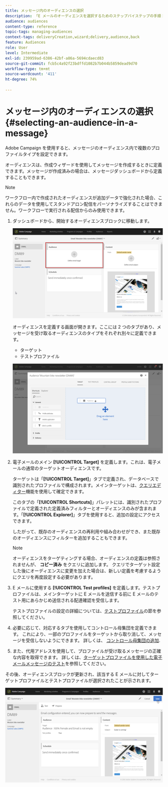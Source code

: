 ```yaml
---
title: メッセージ内のオーディエンスの選択
description: 「E メールのオーディエンスを選択するためのステップバイステップの手順：主なターゲットの母集団とテストプロファイル」
audience: audiences
content-type: reference
topic-tags: managing-audiences
context-tags: deliveryCreation,wizard;delivery,audience,back
feature: Audiences
role: User
level: Intermediate
exl-id: 239959ad-6386-42bf-a86a-5694cdaecd83
source-git-commit: fcb5c4a92f23bdffd1082b7b044b5859dead9d70
workflow-type: tm+mt
source-wordcount: '411'
ht-degree: 74%

---
```


# メッセージ内のオーディエンスの選択{#selecting-an-audience-in-a-message}

Adobe Campaign を使用すると、メッセージのオーディエンス内で複数のプロファイルタイプを設定できます。

オーディエンスは、作成ウィザードを使用してメッセージを作成するときに定義できます。メッセージが作成済みの場合は、メッセージダッシュボードから定義することもできます。

>[!NOTE]
>
>ワークフロー内で作成されたオーディエンスが追加データで強化された場合、これらのデータを使用してスタンドアロン配信をパーソナライズすることはできません。ワークフローで実行される配信からのみ使用できます。

1. ダッシュボードから、開始するオーディエンスブロックに移動します。

   ![](assets/delivery_audience_definition_1.png)

   オーディエンスを定義する画面が開きます。ここには 2 つのタブがあり、メッセージを受け取るオーディエンスのタイプをそれぞれ別々に定義できます。

   * ターゲット
   * テストプロファイル

   ![](assets/delivery_audience_definition_2.png)

1. 電子メールのメイン **[!UICONTROL Target]** を定義します。これは、電子メールの通常のターゲットオーディエンスです。

   ターゲットは「**[!UICONTROL Target]**」タブで定義され、データベースで識別されたプロファイルで構成されます。メインターゲットは、[クエリエディター](../../automating/using/editing-queries.md#creating-queries)機能を使用して確定できます。

   このタブの「**[!UICONTROL Shortcuts]**」パレットには、識別されたプロファイルで定義された定義済みフィルターとオーディエンスのみが含まれます。「**[!UICONTROL Explorer]**」タブを使用すると、追加の設定にアクセスできます。

   したがって、既存のオーディエンスの再利用や組み合わせができ、また既存のオーディエンスにフィルターを追加することもできます。

   >[!NOTE]
   >
   >オーディエンスをターゲティングする場合、オーディエンスの定義は参照されませんが、 **コピー済み** をクエリに追加します。 クエリでターゲット設定した後にオーディエンスに変更を加えた場合は、新しい定義を考慮するようにクエリを再度設定する必要があります。

1. E メールに使用する **[!UICONTROL Test profiles]** を定義します。テストプロファイルは、メインターゲットに E メールを送信する前に E メールのテスト用にあらかじめ送信される配達確認を受信します。

   テストプロファイルの設定の詳細については、[テストプロファイル](../../audiences/using/managing-test-profiles.md)の節を参照してください。

1. 必要に応じて、対応するタブを使用してコントロール母集団を定義できます。 これにより、一部のプロファイルをターゲットから取り消して、メッセージを受信しないようにできます。 詳しくは、 [コントロール母集団の追加](../../sending/using/control-group.md).

1. また、代用アドレスを使用して、プロファイルが受け取るメッセージの正確な内容を取得できます。  詳しくは、[ターゲットプロファイルを使用した電子メールメッセージのテスト](../../sending/using/testing-messages-using-target.md)を参照してください。

その後、オーディエンスブロックが更新され、該当する E メールに対してターゲットプロファイルとテストプロファイルが選択されたことが示されます。

![](assets/delivery_audience_definition_3.png)
